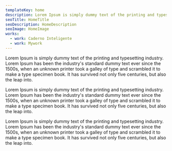 ```yaml
---
templateKey: home
description: Lorem Ipsum is simply dummy text of the printing and typesetting industry. Lorem Ipsum has been the industry's standard dummy text ever since the 1500s, when an unknown printer took a galley of type 
seoTitle: HomeTitle
seoDescription: HomeDescription
seoImage: HomeImage
works:
  - work: Caderno Inteligente
  - work: Mywork
---
```


Lorem Ipsum is simply dummy text of the printing and typesetting industry. Lorem Ipsum has been the industry's standard dummy text ever since the 1500s, when an unknown printer took a galley of type and scrambled it to make a type specimen book. It has survived not only five centuries, but also the leap into.

Lorem Ipsum is simply dummy text of the printing and typesetting industry. Lorem Ipsum has been the industry's standard dummy text ever since the 1500s, when an unknown printer took a galley of type and scrambled it to make a type specimen book. It has survived not only five centuries, but also the leap into.

Lorem Ipsum is simply dummy text of the printing and typesetting industry. Lorem Ipsum has been the industry's standard dummy text ever since the 1500s, when an unknown printer took a galley of type and scrambled it to make a type specimen book. It has survived not only five centuries, but also the leap into.

